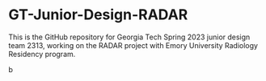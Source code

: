 # GT-Junior-Design-RADAR
This is the GitHub repository for Georgia Tech Spring 2023 junior design team 2313, working on the RADAR project with Emory University Radiology Residency program.

b
